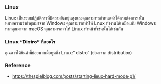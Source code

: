 
### Linux

<p>Linux เป็นระบบปฏิบัติการที่มีความยืดหยุ่นสูงและคุณสามารถกำหนดค่าได้ตามต้องการ นั่นหมายความว่าถ้าคุณมาจาก Windows คุณสามารถทำให้ Linux ทำงานได้เหมือนกับ Windows หากคุณมาจาก macOS คุณสามารถทำให้ Linux ทำหน้าที่เช่นนั้นได้เช่นกัน</p>

### Linux “Distro” คืออะไร

คุณอาจได้ยินคำนี้บ่อยมากเมื่อพูดถึง Linux:“ distro” (ย่อมาจาก distribution)


### Reference 

- https://thespielblog.com/posts/starting-linux-hard-mode-p1/
